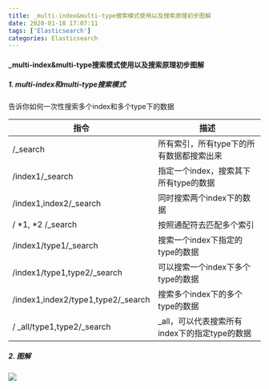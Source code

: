 ```yaml
---
title: _multi-index&multi-type搜索模式使用以及搜索原理初步图解
date: 2020-01-18 17:07:11
tags: ['Elasticsearch']
categories: Elasticsearch
---
```


####  _multi-index&multi-type搜索模式使用以及搜索原理初步图解

##### 1. multi-index和multi-type搜索模式

告诉你如何一次性搜索多个index和多个type下的数据

| 指令                               | 描述                                          |
| ---------------------------------- | --------------------------------------------- |
| /_search                           | 所有索引，所有type下的所有数据都搜索出来      |
| /index1/_search                    | 指定一个index，搜索其下所有type的数据         |
| /index1,index2/_search             | 同时搜索两个index下的数据                     |
| / *1, *2 /_search                  | 按照通配符去匹配多个索引                      |
| /index1/type1/_search              | 搜索一个index下指定的type的数据               |
| /index1/type1,type2/_search        | 可以搜索一个index下多个type的数据             |
| /index1,index2/type1,type2/_search | 搜索多个index下的多个type的数据               |
| / _all/type1,type2/_search         | _all，可以代表搜索所有index下的指定type的数据 |



##### 2. 图解

![](https://guanyuoss.oss-cn-qingdao.aliyuncs.com/prod/work_order/wuNEvdhPDPI.png)